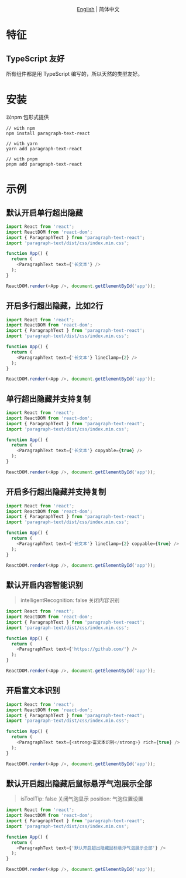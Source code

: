 <div align="center">

[English](./README.md) | 简体中文

</div>

# 特征

## TypeScript 友好

所有组件都是用 TypeScript 编写的，所以天然的类型友好。

# 安装
以npm 包形式提供

```shell
// with npm
npm install paragraph-text-react

// with yarn
yarn add paragraph-text-react

// with pnpm
pnpm add paragraph-text-react

```

# 示例

## 默认开启单行超出隐藏
```ts
import React from 'react';
import ReactDOM from 'react-dom';
import { ParagraphText } from 'paragraph-text-react';
import 'paragraph-text/dist/css/index.min.css';

function App() {
  return (
    <ParagraphText text={'长文本'} />
  );
}

ReactDOM.render(<App />, document.getElementById('app'));

```

## 开启多行超出隐藏，比如2行

```ts
import React from 'react';
import ReactDOM from 'react-dom';
import { ParagraphText } from 'paragraph-text-react';
import 'paragraph-text/dist/css/index.min.css';

function App() {
  return (
    <ParagraphText text={'长文本'} lineClamp={2} />
  );
}

ReactDOM.render(<App />, document.getElementById('app'));

```

## 单行超出隐藏并支持复制

```ts
import React from 'react';
import ReactDOM from 'react-dom';
import { ParagraphText } from 'paragraph-text-react';
import 'paragraph-text/dist/css/index.min.css';

function App() {
  return (
    <ParagraphText text={'长文本'} copyable={true} />
  );
}

ReactDOM.render(<App />, document.getElementById('app'));

```

## 开启多行超出隐藏并支持复制

```ts
import React from 'react';
import ReactDOM from 'react-dom';
import { ParagraphText } from 'paragraph-text-react';
import 'paragraph-text/dist/css/index.min.css';

function App() {
  return (
    <ParagraphText text={'长文本'} lineClamp={2} copyable={true} />
  );
}

ReactDOM.render(<App />, document.getElementById('app'));

```

## 默认开启内容智能识别
> intelligentRecognition: false 关闭内容识别

```ts
import React from 'react';
import ReactDOM from 'react-dom';
import { ParagraphText } from 'paragraph-text-react';
import 'paragraph-text/dist/css/index.min.css';

function App() {
  return (
    <ParagraphText text={'https://github.com/'} />
  );
}

ReactDOM.render(<App />, document.getElementById('app'));

```

## 开启富文本识别

```ts
import React from 'react';
import ReactDOM from 'react-dom';
import { ParagraphText } from 'paragraph-text-react';
import 'paragraph-text/dist/css/index.min.css';

function App() {
  return (
    <ParagraphText text={<strong>富文本识别</strong>} rich={true} />
  );
}

ReactDOM.render(<App />, document.getElementById('app'));

```

## 默认开启超出隐藏后鼠标悬浮气泡展示全部
> isToolTip: false 关闭气泡显示
 position: 气泡位置设置

```ts
import React from 'react';
import ReactDOM from 'react-dom';
import { ParagraphText } from 'paragraph-text-react';
import 'paragraph-text/dist/css/index.min.css';

function App() {
  return (
    <ParagraphText text={'默认开启超出隐藏鼠标悬浮气泡展示全部'} />
  );
}

ReactDOM.render(<App />, document.getElementById('app'));

```